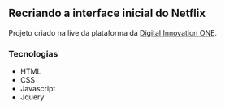 ## Recriando a interface inicial do Netflix

Projeto criado na live da plataforma da [Digital Innovation ONE](https://digitalinnovation.one/).

### Tecnologias

* HTML
* CSS
* Javascript
* Jquery
